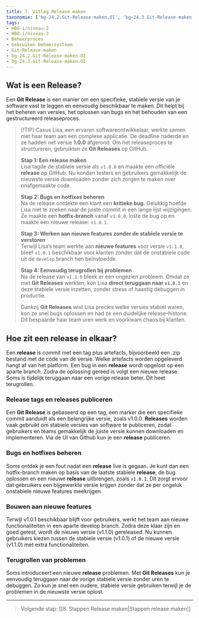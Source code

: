 ```yaml
---
title: 7. Uitleg Release maken
taxonomie: ['bg-24.2.Git-Release-maken.OI', 'bg-24.3.Git-Release-maken.OI']
tags:
- HBO-i/niveau-2
- HBO-i/niveau-3
- Beheerproces
- Gebruiken beheersysteem
- Git-Release-maken
- bg-24.2.Git-Release-maken.OI
- bg-24.3.Git-Release-maken.OI
---
```


## Wat is een Release?
Een **Git Release** is een manier om een specifieke, stabiele versie van je software vast te leggen en eenvoudig beschikbaar te maken. Dit helpt bij het beheren van versies, het oplossen van bugs en het behouden van een gestructureerd releaseproces.

> [!TIP] Casus
> Lisa, een ervaren softwareontwikkelaar, werkte samen met haar team aan een complexe applicatie. De deadline naderde en ze hadden net versie **1.0.0** afgerond. Om het releaseproces te structureren, gebruikten ze **Git Releases** op GitHub.  
>
> **Stap 1: Een release maken**  
> Lisa tagde de stabiele versie als `v1.0.0` en maakte een officiële **release** op GitHub. Nu konden testers en gebruikers gemakkelijk de nieuwste versie downloaden zonder zich zorgen te maken over onafgemaakte code.  
>
> **Stap 2: Bugs en hotfixes beheren**  
> Na de release ontdekte een klant een **kritieke bug**. Gelukkig hoefde Lisa niet te zoeken naar de juiste commit in een lange lijst wijzigingen. Ze maakte een **hotfix-branch** vanaf `v1.0.0`, loste de bug op en maakte een nieuwe release: `v1.0.1`.  
>
> **Stap 3: Werken aan nieuwe features zonder de stabiele versie te verstoren**  
> Terwijl Lisa’s team werkte aan **nieuwe features** voor versie `v1.1.0`, bleef `v1.0.1` beschikbaar voor klanten zonder dat de onstabiele code uit de `develop` branch hen beïnvloedde.  
>
> **Stap 4: Eenvoudig terugrollen bij problemen**  
> Na de release van `v1.1.0` bleek er een ongezien probleem. Omdat ze met **Git Releases** werkten, kon Lisa **direct teruggaan naar `v1.0.1`** en deze stabiele versie inzetten, zonder stress of haastig debuggen in productie.  
>
>Dankzij **Git Releases** wist Lisa precies welke versies stabiel waren, kon ze snel bugs oplossen en had ze een duidelijke release-historie. Dit bespaarde haar team uren werk en voorkwam chaos bij klanten.  

## Hoe zit een release in elkaar?
Een **release** is commit met een tag plus artefacts, bijvoorbeeld een .zip bestand met de code van de versie. Welke artefacts worden opgeleverd hangt af van het platform.
Een bug in een **release** wordt opgelost op een aparte branch. Zodra de oplossing gereed is volgt een nieuwe release.
Soms is tijdelijk teruggaan naar een vorige release beter. Dit heet terugrollen. 

### Release tags en releases publiceren
Een **Git Release** is gebaseerd op een tag, een marker die een specifieke commit aanduidt als een belangrijke versie, zoals v1.0.0. **Releases** worden vaak gebruikt om stabiele versies van software te publiceren, zodat gebruikers en teams gemakkelijk de juiste versie kunnen downloaden en implementeren. Via de UI van Github kun je een **release** publiceren.

### Bugs en hotfixes beheren
Soms ontdek je een fout nadat een **release** live is gegaan. Je kunt dan een hotfix-branch maken op basis van de laatste stabiele **release**, de bug oplossen en een nieuwe **release** uitbrengen, zoals `v1.0.1`. Dit zorgt ervoor dat gebruikers een bijgewerkte versie krijgen zonder dat ze per ongeluk onstabiele nieuwe features meekrijgen.

### Bouwen aan nieuwe features
Terwijl v1.0.1 beschikbaar blijft voor gebruikers, werkt het team aan nieuwe functionaliteiten in een aparte develop branch. Zodra deze klaar zijn en goed getest, wordt de nieuwe versie (v1.1.0) gereleased. Nu kunnen gebruikers kiezen tussen de stabiele versie (v1.0.1) of de nieuwe versie (v1.1.0) met extra functionaliteiten.

### Terugrollen van problemen  
Soms introduceert een nieuwe **release** problemen. Met **Git Releases** kun je eenvoudig teruggaan naar de vorige stabiele versie zonder uren te debuggen. Zo kun je snel een oudere, stabiele versie gebruiken terwijl je de problemen in de nieuwste versie oplost.

---

> Volgende stap: [[8. Stappen Release maken|Stappen release maken]]
